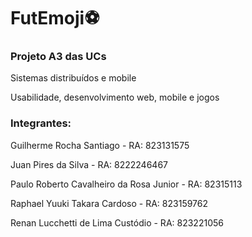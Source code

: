 # FutEmoji⚽

### Projeto A3 das UCs

Sistemas distribuídos e mobile

Usabilidade, desenvolvimento web, mobile e jogos

### Integrantes:

Guilherme Rocha Santiago - RA: 823131575

Juan Pires da Silva - RA: 8222246467

Paulo Roberto Cavalheiro da Rosa Junior - RA: 82315113

Raphael Yuuki Takara Cardoso - RA: 823159762

Renan Lucchetti de Lima Custódio - RA: 823221056
